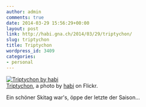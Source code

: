 ```yaml
---
author: admin
comments: true
date: 2014-03-29 15:56:29+00:00
layout: post
link: http://habi.gna.ch/2014/03/29/triptychon/
slug: triptychon
title: Triptychon
wordpress_id: 3409
categories:
- personal
---
```


[![Triptychon by habi](http://farm4.staticflickr.com/3719/13489317523_7cc48bfd8a.jpg)](http://www.flickr.com/photos/habi/13489317523/)  
[Triptychon](http://www.flickr.com/photos/habi/13489317523/), a photo by [habi](http://www.flickr.com/photos/habi/) on Flickr.



Ein schöner Skitag war's, öppe der letzte der Saison...
